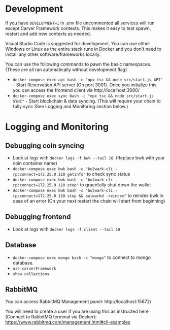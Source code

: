 
# Development

If you have `DEVELOPMENT=1` in .env file uncommented all services will run except Carver Framework contexts. This makes it easy to test spawn, restart and add new contexts as needed.

Visual Studio Code is suggested for development. You can use either Windows or Linux as the entire stack runs in Docker and you don't need to install any other software/frameworks locally.

You can use the following commands to pawn the basic namespaces. (These are all ran automatically without development flag)

- `docker-compose exec api bash -c "npx tsc && node src/start.js API"` - Start Reservation API server (On port 3001). Once you initialize this you can access the frontend client via http://localhost:3000/
- `docker-compose exec sync bash -c "npx tsc && node src/start.js SYNC"` - Start blockchain & data syncing. (This will require your chain to fully sync (See Logging and Monitoring section below.)

# Logging and Monitoring

## Debugging coin syncing

- Look at logs with `docker logs -f bwk --tail 10`. (Replace bwk with your coin container name)
- `docker-compose exec bwk bash -c "bulwark-cli -rpcconnect=172.25.0.110 getinfo"` to check sync status 
- `docker-compose exec bwk bash -c "bulwark-cli -rpcconnect=172.25.0.110 stop"` to gracefully shut down the wallet
- `docker-compose exec bwk bash -c "bulwark-cli -rpcconnect=172.25.0.110 stop && bulwarkd -reindex"` to reindex bwk in case of an error (On your next restart the chain will start from beginning)

## Debugging frontend

- Look at logs with `docker logs -f client --tail 10`

## Database

- `docker-compose exec mongo bash -c "mongo"` to connect to mongo database. 
- `use carverFramework`
- `show collections`

## RabbitMQ

You can access RabbitMQ Management panel: http://localhost:15672/

You will need to create a user if you are using this as instructed here (Connect to RabbitMQ terminal via Docker): https://www.rabbitmq.com/management.html#cli-examples
